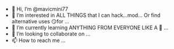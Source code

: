 - 👋 Hi, I’m @mavicmini77
- 👀 I’m interested in ALL THINGS that I can hack...mod... Or find alternative uses 😏for ...
- 🌱 I’m currently learning ANYTHING FROM EVERYONE LIKE A 🧽 ...
- 💞️ I’m looking to collaborate on ...
- 📫 How to reach me ...

<!---
mavicmini77/mavicmini77 is a ✨ special ✨ repository because its `README.md` (this file) appears on your GitHub profile.
You can click the Preview link to take a look at your changes.
--->
